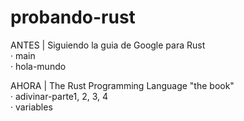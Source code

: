 # probando-rust

ANTES | Siguiendo la guia de Google para Rust<br>
· main<br>
· hola-mundo
    
AHORA | The Rust Programming Language "the book"<br>
· adivinar-parte1, 2, 3, 4<br>
· variables

